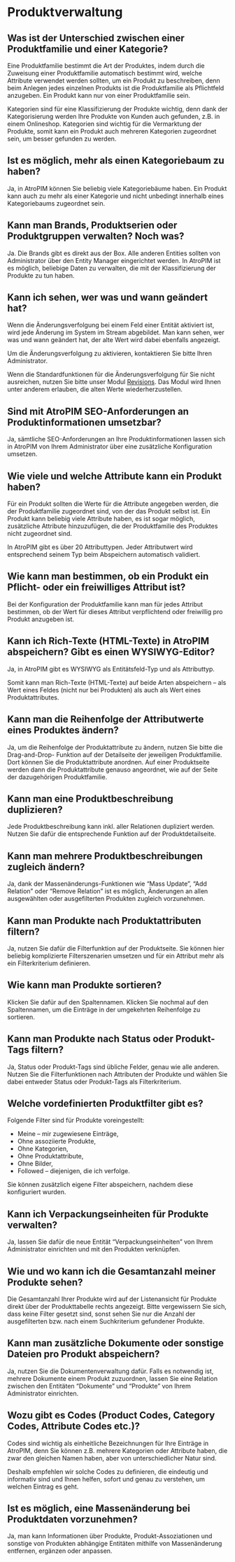 # Produktverwaltung



## Was ist der Unterschied zwischen einer Produktfamilie und einer Kategorie?

Eine Produktfamilie bestimmt die Art der Produktes, indem durch die Zuweisung einer Produktfamilie automatisch bestimmt wird, welche Attribute verwendet werden sollten, um ein Produkt zu beschreiben, denn beim Anlegen jedes einzelnen Produkts ist die Produktfamilie als Pflichtfeld anzugeben. Ein Produkt kann nur von einer Produktfamilie sein.

Kategorien sind für eine Klassifizierung der Produkte wichtig, denn dank der Kategorisierung werden Ihre Produkte von Kunden auch gefunden, z.B. in einem Onlineshop. Kategorien sind wichtig für die Vermarktung der Produkte, somit kann ein Produkt auch mehreren Kategorien zugeordnet sein, um besser gefunden zu werden.

  

## Ist es möglich, mehr als einen Kategoriebaum zu haben?

Ja, in AtroPIM können Sie beliebig viele Kategoriebäume haben. Ein Produkt kann auch zu mehr als einer Kategorie und nicht unbedingt innerhalb eines Kategoriebaums zugeordnet sein.

  

## Kann man Brands, Produktserien oder Produktgruppen verwalten? Noch was?

Ja. Die Brands gibt es direkt aus der Box. Alle anderen Entities sollten von Administrator über den Entity Manager eingerichtet werden. In AtroPIM ist es möglich, beliebige Daten zu verwalten, die mit der Klassifizierung der Produkte zu tun haben.

  

## Kann ich sehen, wer was und wann geändert hat?

Wenn die Änderungsverfolgung bei einem Feld einer Entität aktiviert ist, wird jede Änderung im System im Stream abgebildet. Man kann sehen, wer was und wann geändert hat, der alte Wert wird dabei ebenfalls angezeigt.

Um die Änderungsverfolgung zu aktivieren, kontaktieren Sie bitte Ihren Administrator.

Wenn die Standardfunktionen für die Änderungsverfolgung für Sie nicht ausreichen, nutzen Sie bitte unser Modul [Revisions](https://atropim.com/de/shop/revisionen). Das Modul wird Ihnen unter anderem erlauben, die alten Werte wiederherzustellen.

  

## Sind mit AtroPIM SEO-Anforderungen an Produktinformationen umsetzbar?

Ja, sämtliche SEO-Anforderungen an Ihre Produktinformationen lassen sich in AtroPIM von Ihrem Administrator über eine zusätzliche Konfiguration umsetzen.

  

## Wie viele und welche Attribute kann ein Produkt haben?

Für ein Produkt sollten die Werte für die Attribute angegeben werden, die der Produktfamilie zugeordnet sind, von der das Produkt selbst ist. Ein Produkt kann beliebig viele Attribute haben, es ist sogar möglich, zusätzliche Attribute hinzuzufügen, die der Produktfamilie des Produktes nicht zugeordnet sind.

In AtroPIM gibt es über 20 Attributtypen. Jeder Attributwert wird entsprechend seinem Typ beim Abspeichern automatisch validiert.

  

## Wie kann man bestimmen, ob ein Produkt ein Pflicht- oder ein freiwilliges Attribut ist?

Bei der Konfiguration der Produktfamilie kann man für jedes Attribut bestimmen, ob der Wert für dieses Attribut verpflichtend oder freiwillig pro Produkt anzugeben ist.



## Kann ich Rich-Texte (HTML-Texte) in AtroPIM abspeichern? Gibt es einen WYSIWYG-Editor?

Ja, in AtroPIM gibt es WYSIWYG als Entitätsfeld-Typ und als Attributtyp.

Somit kann man Rich-Texte (HTML-Texte) auf beide Arten abspeichern – als Wert eines Feldes (nicht nur bei Produkten) als auch als Wert eines Produktattributes.

  

## Kann man die Reihenfolge der Attributwerte eines Produktes ändern?

Ja, um die Reihenfolge der Produktattribute zu ändern, nutzen Sie bitte die Drag-and-Drop- Funktion auf der Detailseite der jeweiligen Produktfamilie. Dort können Sie die Produktattribute anordnen. Auf einer Produktseite werden dann die Produktattribute genauso angeordnet, wie auf der Seite der dazugehörigen Produktfamilie.

  

## Kann man eine Produktbeschreibung duplizieren?

Jede Produktbeschreibung kann inkl. aller Relationen dupliziert werden. Nutzen Sie dafür die entsprechende Funktion auf der Produktdetailseite.



## Kann man mehrere Produktbeschreibungen zugleich ändern?

Ja, dank der Massenänderungs-Funktionen wie “Mass Update”, “Add Relation” oder “Remove Relation” ist es möglich, Änderungen an allen ausgewählten oder ausgefilterten Produkten zugleich vorzunehmen.



## Kann man Produkte nach Produktattributen filtern?

Ja, nutzen Sie dafür die Filterfunktion auf der Produktseite. Sie können hier beliebig komplizierte Filterszenarien umsetzen und für ein Attribut mehr als ein Filterkriterium definieren.



## Wie kann man Produkte sortieren?

Klicken Sie dafür auf den Spaltennamen. Klicken Sie nochmal auf den Spaltennamen, um die Einträge in der umgekehrten Reihenfolge zu sortieren.



## Kann man Produkte nach Status oder Produkt-Tags filtern?

Ja, Status oder Produkt-Tags sind übliche Felder, genau wie alle anderen. Nutzen Sie die Filterfunktionen nach Attributen der Produkte und wählen Sie dabei entweder Status oder Produkt-Tags als Filterkriterium.



## Welche vordefinierten Produktfilter gibt es?

Folgende Filter sind für Produkte voreingestellt:

- Meine – mir zugewiesene Einträge,
- Ohne assoziierte Produkte,
- Ohne Kategorien,
- Ohne Produktattribute,
- Ohne Bilder,
- Followed – diejenigen, die ich verfolge.

Sie können zusätzlich eigene Filter abspeichern, nachdem diese konfiguriert wurden.



## Kann ich Verpackungseinheiten für Produkte verwalten?

Ja, lassen Sie dafür die neue Entität “Verpackungseinheiten” von Ihrem Administrator einrichten und mit den Produkten verknüpfen.

  

## Wie und wo kann ich die Gesamtanzahl meiner Produkte sehen?

Die Gesamtanzahl Ihrer Produkte wird auf der Listenansicht für Produkte direkt über der Produkttabelle rechts angezeigt. Bitte vergewissern Sie sich, dass keine Filter gesetzt sind, sonst sehen Sie nur die Anzahl der ausgefilterten bzw. nach einem Suchkriterium gefundener Produkte.

  

## Kann man zusätzliche Dokumente oder sonstige Dateien pro Produkt abspeichern?

Ja, nutzen Sie die Dokumentenverwaltung dafür. Falls es notwendig ist, mehrere Dokumente einem Produkt zuzuordnen, lassen Sie eine Relation zwischen den Entitäten “Dokumente” und “Produkte” von Ihrem Administrator einrichten.

  

## Wozu gibt es Codes (Product Codes, Category Codes, Attribute Codes etc.)?

Codes sind wichtig als einheitliche Bezeichnungen für Ihre Einträge in AtroPIM, denn Sie können z.B. mehrere Kategorien oder Attribute haben, die zwar den gleichen Namen haben, aber von unterschiedlicher Natur sind.

Deshalb empfehlen wir solche Codes zu definieren, die eindeutig und informativ sind und Ihnen helfen, sofort und genau zu verstehen, um welchen Eintrag es geht.

  
## Ist es möglich, eine Massenänderung bei Produktdaten vorzunehmen?

Ja, man kann Informationen über Produkte, Produkt-Assoziationen und sonstige von Produkten abhängige Entitäten mithilfe von Massenänderung entfernen, ergänzen oder anpassen.

